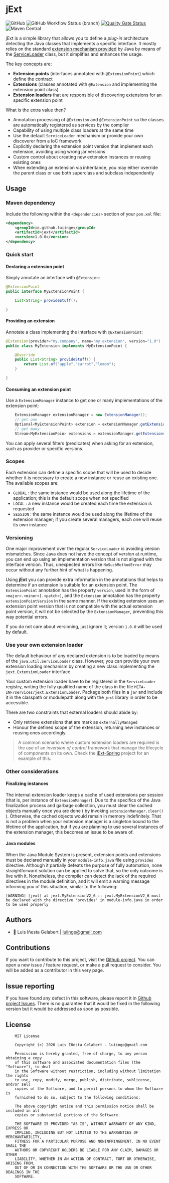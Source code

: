 jExt
================================================================================

![GitHub](https://img.shields.io/github/license/luiinge/jext?style=plastic)
![GitHub Workflow Status (branch)](https://img.shields.io/github/workflow/status/luiinge/jext/quality%20check/master?style=plastic)
[![Quality Gate Status](https://sonarcloud.io/api/project_badges/measure?project=luiinge_jext&metric=alert_status)](https://sonarcloud.io/dashboard?id=luiinge_jext)
![Maven Central](https://img.shields.io/maven-central/v/io.github.luiinge/jext?style=plastic)



jExt is a simple library that allows you to define a *plug-in* architecture detecting the
Java classes that implements a specific interface. It mostly relies on the standard
[extension mechanism provided][1] by Java by means of the [ServiceLoader][2]
class, but it simplifies and enhances the usage.

The key concepts are:

- **Extension points** (interfaces annotated with `@ExtensionPoint`) which define the contract
- **Extensions** (classes annotated with `@Extension` and implementing the extension point class)
- **Extension loaders** that are responsible of discovering extensions for an specific extension point

What is the extra value then?

- Annotation processing of `@Extension` and `@ExtensionPoint` so the classes are
automatically registered as services by the compiler
- Capability of using multiple class loaders at the same time
- Use the default `ServiceLoader` mechanism or provide your own discoverer from a IoC framework
- Explicitly declaring the extension point version that implement each extension,
avoiding using wrong jar versions
- Custom control about creating new extension instances or reusing existing ones
- When extending an extension via inheritance, you may either override the parent class or
use both superclass and subclass independently


Usage
-----------------------------------------------------------------------------------------

### Maven dependency
Include the following within the `<dependencies>` section of your `pom.xml` file:
```xml
<dependency>
    <groupId>io.github.luiinge</groupId>
    <artifactId>jext</artifactId>
    <version>1.0.0</version>
</dependency>
```

### Quick start

#### Declaring a extension point
Simply annotate an interface with `@Extension`:

```java
@ExtensionPoint
public interface MyExtensionPoint {

    List<String> provideStuff();

}
```

#### Providing an extension
Annotate a class implementing the interface with `@ExtensionPoint`:

```java
@Extension(provider="my.company", name="my.extension", version="1.0")
public class MyExtension implements MyExtensionPoint {

    @Override
    public List<String> provideStuff() {
        return List.of("apple","carrot","lemon");
    }

}
```


#### Consuming an extension point
Use a `ExtensionManager` instance to get one or many implementations of the extension point:

```java
    ExtensionManager extensionManager = new ExtensionManager();
    // get one
    Optional<MyExtensionPoint> extension = extensionManager.getExtension(MyExtensionPoint.class);
    // get many
    Stream<MyExtensionPoin> extensions = extensionManager.getExtensions(MyExtensionPoint.class);
```

You can apply several filters (predicates) when asking for an extension, such as provider or
specific versions.


### Scopes
Each extension can define a specific scope that will be used to decide whether it is necessary to
create a new instance or reuse an existing one. The available scopes are:
- `GLOBAL` : the same instance would be used along the lifetime of the application; this is the
  default scope when not specified
- `LOCAL` : a new instance would be created each time the extension is requested
- `SESSION` : the same instance would be used along the lifetime of the extension manager; if
you create several managers, each one will reuse its own instance


### Versioning

One major improvement over the regular `ServiceLoader` is avoiding version mismatches. Since
Java does not have the concept of *version* at runtime, you can end up using an implementation
version that is not aligned with the interface version. Thus, unexpected errors like
`NoSuchMethodError` may occur without any further hint of what is happening.

Using **jExt** you can provide extra information in the annotations that helps to determine if an
extension is suitable for an extension point. The `ExtensionPoint` annotation has the property
`version`, used in the form of `<major>.<minor>[.<patch>]`, and the `Extension` annotation
has the property `extensionPointVersion` in the same manner. If the existing extension uses
an extension point version that is not compatible with the actual extension point version, it
will not be selected by the `ExtensionManager`, preventing this way potential errors.

If you do not care about versioning, just ignore it; version `1.0.0` will be used by default.


### Use your own extension loader
The default behaviour of any declared extension is to be loaded by means of the `java.util.ServiceLoader`
class. However, you can provide your own extension loading mechanism by creating a new
class implementing the `jext.ExtensionLoader` interface.

Your custom extension loader have to be registered in the `ServiceLoader` registry,
writing the fully qualified name of the class in the file `META-INF/services/jext.ExtensionLoader`.
Package both files in a `jar` and include it in the classpath or modulepath along with the `jext`
library in order to be accessible.

There are two constraints that external loaders should abide by:
- Only retrieve extensions that are mark as `externallyManaged`
- Honour the defined scope of the extension, returning new instances or reusing ones accordingly.

> A common scenario where custom extension loaders are required is the use of an _inversion of
> control_ framework that manage the lifecycle of components on its own. Check the
[jExt-Spring](https://github.com/luiinge/jext-spring) project for an example of this.


### Other considerations

#### Finalizing instances
The internal extension loader keeps a cache of used extensions per session (that is, per instance
of `ExtensionManager`). Due to the specifics of the Java finalization process and garbage
collection, you must clear the cached objects manually once you are done ( by invoking
`extensionManager.clear()` ). Otherwise, the cached objects would remain in memory indefinitely.
That is not a problem when your extension manager is a singleton bound to the lifetime of the
application, but if you are planning to use several instances of the extension manager, this
becomes an issue to be aware of.

#### Java modules
When the Java Module System is present, extension points and extensions must be declared manually
in your `module-info.java` file using `provides` directive. Although it partially defeats the
purpose of fully automation, none straightforward solution can be applied to solve that, so
the only outcome is live with it. Nonetheless, the compiler can detect the lack of the required
directives in the module definition, and it will emit a warning message informing you of this
situation, similar to the following:
```
[WARNING] [jext] at jext.MyExtensionV2_6 :: jext.MyExtensionV2_6 must be declared with the directive 'provides' in module-info.java in order to be used properly
```



Authors
-----------------------------------------------------------------------------------------

- :boy: Luis Iñesta Gelabert  |  luiinge@gmail.com



Contributions
-----------------------------------------------------------------------------------------
If you want to contribute to this project, visit the
[Github project](https://github.com/luiinge/jext). You can open a new issue / feature
request, or make a pull request to consider. You will be added
as a contributor in this very page.

Issue reporting
-----------------------------------------------------------------------------------------
If you have found any defect in this software, please report it
in [Github project Issues](https://github.com/luiinge/jext/issues).
There is no guarantee that it would be fixed in the following version but it would
be addressed as soon as possible.


License
-----------------------------------------------------------------------------------------

```
    MIT License

    Copyright (c) 2020 Luis Iñesta Gelabert - luiinge@gmail.com

    Permission is hereby granted, free of charge, to any person obtaining a copy
    of this software and associated documentation files (the "Software"), to deal
    in the Software without restriction, including without limitation the rights
    to use, copy, modify, merge, publish, distribute, sublicense, and/or sell
    copies of the Software, and to permit persons to whom the Software is
    furnished to do so, subject to the following conditions:

    The above copyright notice and this permission notice shall be included in all
    copies or substantial portions of the Software.

    THE SOFTWARE IS PROVIDED "AS IS", WITHOUT WARRANTY OF ANY KIND, EXPRESS OR
    IMPLIED, INCLUDING BUT NOT LIMITED TO THE WARRANTIES OF MERCHANTABILITY,
    FITNESS FOR A PARTICULAR PURPOSE AND NONINFRINGEMENT. IN NO EVENT SHALL THE
    AUTHORS OR COPYRIGHT HOLDERS BE LIABLE FOR ANY CLAIM, DAMAGES OR OTHER
    LIABILITY, WHETHER IN AN ACTION OF CONTRACT, TORT OR OTHERWISE, ARISING FROM,
    OUT OF OR IN CONNECTION WITH THE SOFTWARE OR THE USE OR OTHER DEALINGS IN THE
    SOFTWARE.
```



[1]: <https://docs.oracle.com/javase/tutorial/ext/basics/spi.html>
[2]: <https://docs.oracle.com/javase/11/docs/api/java/util/ServiceLoader.html>



